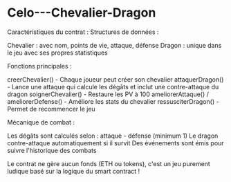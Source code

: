 # Celo---Chevalier-Dragon

Caractéristiques du contrat :
Structures de données :

Chevalier : avec nom, points de vie, attaque, défense
Dragon : unique dans le jeu avec ses propres statistiques

Fonctions principales :

creerChevalier() - Chaque joueur peut créer son chevalier
attaquerDragon() - Lance une attaque qui calcule les dégâts et inclut une contre-attaque du dragon
soignerChevalier() - Restaure les PV à 100
ameliorerAttaque() / ameliorerDefense() - Améliore les stats du chevalier
ressusciterDragon() - Permet de recommencer le jeu

Mécanique de combat :

Les dégâts sont calculés selon : attaque - défense (minimum 1)
Le dragon contre-attaque automatiquement si il survit
Des événements sont émis pour suivre l'historique des combats

Le contrat ne gère aucun fonds (ETH ou tokens), c'est un jeu purement ludique basé sur la logique du smart contract !
